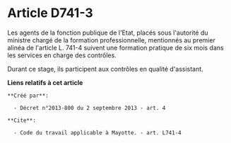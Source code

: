 # Article D741-3

Les agents de la fonction publique de l'Etat, placés sous l'autorité du ministre chargé de la formation professionnelle,
mentionnés au premier alinéa de l'article L. 741-4 suivent une formation pratique de six mois dans les services en charge des
contrôles. 

Durant ce stage, ils participent aux contrôles en qualité d'assistant.

**Liens relatifs à cet article**

	**Créé par**:

	  - Décret n°2013-800 du 2 septembre 2013 - art. 4

	**Cite**:

	  - Code du travail applicable à Mayotte. - art. L741-4
